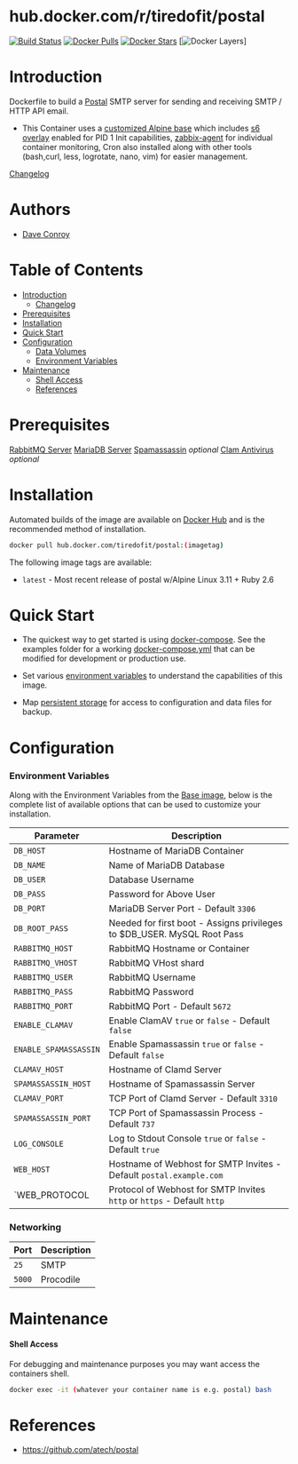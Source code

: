 # hub.docker.com/r/tiredofit/postal

[![Build Status](https://img.shields.io/docker/build/tiredofit/postal.svg)](https://hub.docker.com/r/tiredofit/postal)
[![Docker Pulls](https://img.shields.io/docker/pulls/tiredofit/postal.svg)](https://hub.docker.com/r/tiredofit/postal)
[![Docker Stars](https://img.shields.io/docker/stars/tiredofit/postal.svg)](https://hub.docker.com/r/tiredofit/postal)
[![Docker Layers](https://images.microbadger.com/badges/image/tiredofit/postal.svg)]

# Introduction

Dockerfile to build a [Postal](https://github.com/atech/postal) SMTP server for sending and receiving SMTP / HTTP API email.
* This Container uses a [customized Alpine base](https://hub.docker.com/r/tiredofit/debian) which includes [s6 
overlay](https://github.com/just-containers/s6-overlay) enabled for PID 1 Init capabilities, [zabbix-agent](https://zabbix.org) for 
individual container monitoring, Cron also installed along with other tools (bash,curl, less, logrotate, nano, vim) for easier 
management. 



[Changelog](CHANGELOG.md)

# Authors

- [Dave Conroy](https://github.com/tiredofit/)

# Table of Contents

- [Introduction](#introduction)
    - [Changelog](CHANGELOG.md)
- [Prerequisites](#prerequisites)
- [Installation](#installation)
- [Quick Start](#quick-start)
- [Configuration](#configuration)
    - [Data Volumes](#data-volumes)
    - [Environment Variables](#environmentvariables)   
- [Maintenance](#maintenance)
    - [Shell Access](#shell-access)
   - [References](#references)

# Prerequisites

[RabbitMQ Server](https://github.com/tiredofit/docker-rabbitmq)
[MariaDB Server](https://github.com/tiredofit/docker-mariadb)
[Spamassassin](https://github.com/tiredofit/docker-spamassassin) *optional*
[Clam Antivirus](https://github.com/tiredofit/docker-clamav) *optional*

# Installation

Automated builds of the image are available on [Docker Hub](https://hub.docker.com/r/tiredofit/postal) and is the recommended method of 
installation.


```bash
docker pull hub.docker.com/tiredofit/postal:(imagetag)
```

The following image tags are available:
* `latest` - Most recent release of postal w/Alpine Linux 3.11 + Ruby 2.6

# Quick Start

* The quickest way to get started is using [docker-compose](https://docs.docker.com/compose/). See the examples folder for a working 
[docker-compose.yml](examples/docker-compose.yml) that can be modified for development or production use.

* Set various [environment variables](#environment-variables) to understand the capabilities of this image.
* Map [persistent storage](#data-volumes) for access to configuration and data files for backup.


# Configuration

### Environment Variables

Along with the Environment Variables from the [Base image](https://hub.docker.com/r/tiredofit/alpine), below is the complete list of 
available options that can be used to customize your installation.

| Parameter | Description |
|-----------|-------------|
| `DB_HOST`  | Hostname of MariaDB Container |
| `DB_NAME` | Name of MariaDB Database |
| `DB_USER` | Database Username |
| `DB_PASS` | Password for Above User |
| `DB_PORT` | MariaDB Server Port - Default `3306`
| `DB_ROOT_PASS` | Needed for first boot - Assigns privileges to $DB_USER. MySQL Root Pass |
| `RABBITMQ_HOST` | RabbitMQ Hostname or Container |
| `RABBITMQ_VHOST` | RabbitMQ VHost shard |
| `RABBITMQ_USER` | RabbitMQ Username |
| `RABBITMQ_PASS` | RabbitMQ Password |
| `RABBITMQ_PORT` | RabbitMQ Port - Default `5672` |
| `ENABLE_CLAMAV` | Enable ClamAV `true` or `false` - Default `false` |
| `ENABLE_SPAMASSASSIN` | Enable Spamassassin `true` or `false` - Default `false` |
| `CLAMAV_HOST` | Hostname of Clamd Server |
| `SPAMASSASSIN_HOST` | Hostname of Spamassassin Server |
| `CLAMAV_PORT` | TCP Port of Clamd Server - Default `3310` |
| `SPAMASSASSIN_PORT` | TCP Port of Spamassassin Process - Default `737` |
| `LOG_CONSOLE` | Log to Stdout Console `true` or `false` - Default `true` |
| `WEB_HOST` | Hostname of Webhost for SMTP Invites - Default `postal.example.com` |
| `WEB_PROTOCOL | Protocol of Webhost for SMTP Invites `http` or `https` - Default `http`


### Networking

| Port | Description        |
|-----------|---------------|
| `25`      | SMTP          |
| `5000`    | Procodile     |

# Maintenance

#### Shell Access

For debugging and maintenance purposes you may want access the containers shell. 

```bash
docker exec -it (whatever your container name is e.g. postal) bash
```

# References

* https://github.com/atech/postal


